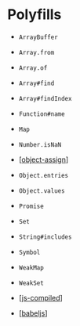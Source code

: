 # Polyfills

- `ArrayBuffer`
- `Array.from`
- `Array.of`
- `Array#find`
- `Array#findIndex`
- `Function#name`
- `Map`
- `Number.isNaN`
- [[object-assign]]
- `Object.entries`
- `Object.values`
- `Promise`
- `Set`
- `String#includes`
- `Symbol`
- `WeakMap`
- `WeakSet`

- [[js-compiled]]
- [[babeljs]]

[//begin]: # "Autogenerated link references for markdown compatibility"
[object-assign]: object-assign "Object Assign"
[js-compiled]: js-compiled "Compiled"
[babeljs]: ../js-libs/babeljs/babeljs "Babel JS"
[//end]: # "Autogenerated link references"
